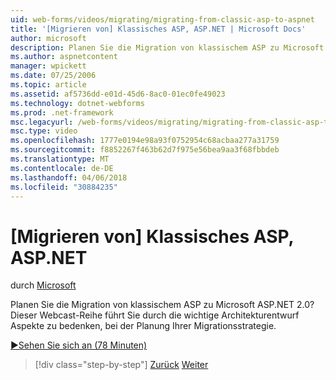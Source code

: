 ```yaml
---
uid: web-forms/videos/migrating/migrating-from-classic-asp-to-aspnet
title: '[Migrieren von] Klassisches ASP, ASP.NET | Microsoft Docs'
author: microsoft
description: Planen Sie die Migration von klassischem ASP zu Microsoft ASP.NET 2.0? Dieser Webcast-Reihe führt Sie schrittweise durch die Überlegung wichtig Architekturentwurf...
ms.author: aspnetcontent
manager: wpickett
ms.date: 07/25/2006
ms.topic: article
ms.assetid: af5736dd-e01d-45d6-8ac0-01ec0fe49023
ms.technology: dotnet-webforms
ms.prod: .net-framework
msc.legacyurl: /web-forms/videos/migrating/migrating-from-classic-asp-to-aspnet
msc.type: video
ms.openlocfilehash: 1777e0194e98a93f0752954c68acbaa277a31759
ms.sourcegitcommit: f8852267f463b62d7f975e56bea9aa3f68fbbdeb
ms.translationtype: MT
ms.contentlocale: de-DE
ms.lasthandoff: 04/06/2018
ms.locfileid: "30884235"
---
```

<a name="migrating-from-classic-asp-to-aspnet"></a>[Migrieren von] Klassisches ASP, ASP.NET
====================
durch [Microsoft](https://github.com/microsoft)

Planen Sie die Migration von klassischem ASP zu Microsoft ASP.NET 2.0? Dieser Webcast-Reihe führt Sie durch die wichtige Architekturentwurf Aspekte zu bedenken, bei der Planung Ihrer Migrationsstrategie.

[&#9654;Sehen Sie sich an (78 Minuten)](https://channel9.msdn.com/Blogs/ASP-NET-Site-Videos/migrating-from-classic-asp-to-aspnet)

> [!div class="step-by-step"]
> [Zurück](intro-to-aspnet-20-user-interface-elements.md)
> [Weiter](intro-to-aspnet-for-jsp-developers-welcome-to-aspnet-20.md)
